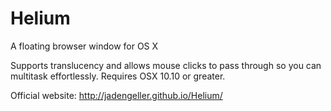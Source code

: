# Helium
A floating browser window for OS X

Supports translucency and allows mouse clicks to pass through so you can multitask effortlessly.
Requires OSX 10.10 or greater.

Official website: http://jadengeller.github.io/Helium/
